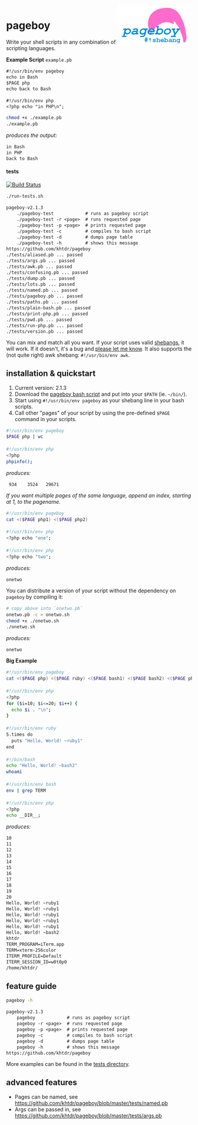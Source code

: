 
<img align="right" src="https://raw.githubusercontent.com/khtdr/pageboy/master/logo.png" width="200" />

pageboy
=======

Write your shell scripts in any combination of scripting languages. 

**Example Script** `example.pb`

```pageboy
#!/usr/bin/env pageboy
echo in Bash
$PAGE php
echo back to Bash

#!/usr/bin/env php
<?php echo "in PHP\n";
```

```bash
chmod +x ./example.pb
./example.pb
```

_produces the output:_

    in Bash
    in PHP
    back to Bash

#### tests
[![Build Status](https://travis-ci.org/khtdr/pageboy.svg?branch=master)](https://travis-ci.org/khtdr/pageboy)
```bash
./run-tests.sh
```
    pageboy-v2.1.3
        ./pageboy-test            # runs as pageboy script
        ./pageboy-test -r <page>  # runs requested page
        ./pageboy-test -p <page>  # prints requested page
        ./pageboy-test -c         # compiles to bash script
        ./pageboy-test -d         # dumps page table
        ./pageboy-test -h         # shows this message
    https://github.com/khtdr/pageboy
    ./tests/aliased.pb ... passed
    ./tests/args.pb ... passed
    ./tests/awk.pb ... passed
    ./tests/confusing.pb ... passed
    ./tests/dump.pb ... passed
    ./tests/lots.pb ... passed
    ./tests/named.pb ... passed
    ./tests/pageboy.pb ... passed
    ./tests/paths.pb ... passed
    ./tests/plain-bash.pb ... passed
    ./tests/print-php.pb ... passed
    ./tests/pwd.pb ... passed
    ./tests/run-php.pb ... passed
    ./tests/version.pb ... passed

You can mix and match all you want. If your script uses valid [shebangs](https://en.wikipedia.org/wiki/Shebang_(Unix)), it will work. If it doesn't, it's a bug and [please let me know](https://github.com/khtdr/pageboy/issues). It also supports the (not quite right) awk shebang: `#!/usr/bin/env awk`.

installation & quickstart
-------------------------

1. Current version: 2.1.3
1. Download the [pageboy bash script](https://raw.githubusercontent.com/khtdr/pageboy/v1.2.3/pageboy) and put into your `$PATH` (ie. `~/bin/`).
2. Start using `#!/usr/bin/env pageboy` as your shebang line in your bash scripts.
2. Call other "pages" of your script by using the pre-defined `$PAGE` command in your scripts.

```bash
#!/usr/bin/env pageboy
$PAGE php | wc

#!/usr/bin/env php
<?php
phpinfo();
```

_produces:_

     934    3524   29671


_If you want multiple pages of the same language, append an index, starting at 1, to the pagename._

```bash
#!/usr/bin/env pageboy
cat <($PAGE php1) <($PAGE php2)

#!/usr/bin/env php
<?php echo "one";

#!/usr/bin/env php
<?php echo "two";
```

_produces:_

    onetwo

You can distribute a version of your script without the dependency on `pageboy` by compiling it:

```bash
# copy above into `onetwo.pb`
onetwo.pb -c > onetwo.sh
chmod +x ./onetwo.sh
./onetwo.sh
```

_produces:_

    onetwo

**Big Example**

```bash
#!/usr/bin/env pageboy
cat <($PAGE php) <($PAGE ruby) <($PAGE bash1) <($PAGE bash2) <($PAGE php2)

#!/usr/bin/env php
<?php
for ($i=10; $i<=20; $i++) {
  echo $i . "\n";
}

#!/usr/bin/env ruby
5.times do
  puts "Hello, World! ~ruby1"
end

#!/bin/bash
echo "Hello, World! ~bash2"
whoami

#!/usr/bin/env bash
env | grep TERM

#!/usr/bin/env php
<?php
echo __DIR__;
```

_produces:_

    10
    11
    12
    13
    14
    15
    16
    17
    18
    19
    20
    Hello, World! ~ruby1
    Hello, World! ~ruby1
    Hello, World! ~ruby1
    Hello, World! ~ruby1
    Hello, World! ~ruby1
    Hello, World! ~bash2
    khtdr
    TERM_PROGRAM=iTerm.app
    TERM=xterm-256color
    ITERM_PROFILE=Default
    ITERM_SESSION_ID=w0t0p0
    /home/khtdr/

feature guide
-------------

```bash
pageboy -h
```

    pageboy-v2.1.3
        pageboy            # runs as pageboy script
        pageboy -r <page>  # runs requested page
        pageboy -p <page>  # prints requested page
        pageboy -c         # compiles to bash script
        pageboy -d         # dumps page table
        pageboy -h         # shows this message
    https://github.com/khtdr/pageboy

More examples can be found in the [tests directory](https://github.com/khtdr/pageboy/blob/master/tests/).


advanced features
-----------------

  - Pages can be named, see https://github.com/khtdr/pageboy/blob/master/tests/named.pb
  - Args can be passed in, see https://github.com/khtdr/pageboy/blob/master/tests/args.pb

### 
